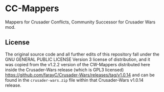 # CC-Mappers
Mappers for Crusader Conflicts, Community Successor for Crusader Wars mod.


## License
The original source code and all further edits of this repository fall under the GNU GENERAL PUBLIC LICENSE Version 3 license of distribution, and it was copied from the v1.2.2 version of the CW-Mappers distributed here inside the Crusader-Wars release (which is GPL3 licensed) https://github.com/farayC/Crusader-Wars/releases/tag/v1.0.14 and can be found in the `crusader-wars.zip` file within that Crusader-Wars v1.0.14 release.

